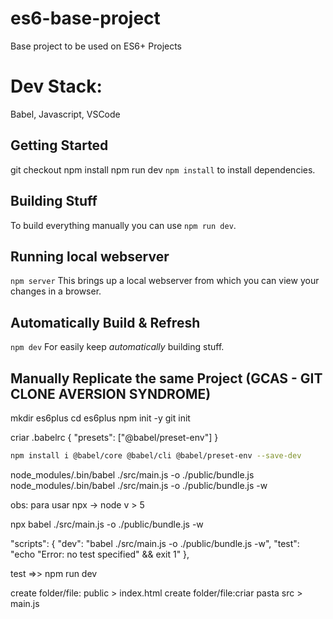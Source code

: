 # es6-base-project
Base project to be used on ES6+ Projects

# Dev Stack:
Babel, Javascript, VSCode

## Getting Started
git checkout
npm install
npm run dev
`npm install` to install dependencies.

## Building Stuff
To build everything manually you can use `npm run dev`.

## Running local webserver
`npm server`
This brings up a local webserver from which you can view your changes in a browser.

## Automatically Build & Refresh
`npm dev`
For easily keep *automatically* building stuff.


## Manually Replicate the same Project (GCAS - GIT CLONE AVERSION SYNDROME)

mkdir es6plus
cd es6plus
npm init -y
git init

criar .babelrc
{
"presets": ["@babel/preset-env"]
}

```sh
npm install i @babel/core @babel/cli @babel/preset-env --save-dev
```

node_modules/.bin/babel ./src/main.js -o ./public/bundle.js
node_modules/.bin/babel ./src/main.js -o ./public/bundle.js -w

obs: para usar npx -> node v > 5

npx babel ./src/main.js -o ./public/bundle.js -w

"scripts": {
  "dev": "babel ./src/main.js -o ./public/bundle.js -w",
  "test": "echo \"Error: no test specified\" && exit 1"
},

test =>> npm run dev

create folder/file: public > index.html
create folder/file:criar pasta src > main.js
